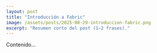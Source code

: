 ```yaml
---
layout: post
title: "Introducción a Fabric"
image: /assets/posts/2025-08-29-introduccion-fabric.png
excerpt: "Resumen corto del post (1–2 frases)."
---
```

Contenido…
